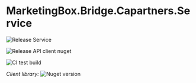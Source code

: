 # MarketingBox.Bridge.Capartners.Service

![Release Service](https://github.com/MyJetMarketingBox/MarketingBox.Bridge.Capartners.Service/workflows/Release%20Service/badge.svg)

![Release API client nuget](https://github.com/MyJetMarketingBox/MarketingBox.Bridge.Capartners.Service/workflows/Release%20API%20client%20nuget/badge.svg)

![CI test build](https://github.com/MyJetMarketingBox/MarketingBox.Bridge.Capartners.Service/workflows/CI%20test%20build/badge.svg)

*Client library:* ![Nuget version](https://img.shields.io/nuget/v/MarketingBox.Bridge.Capartners.Service?label=MyJetWallet.Service.AssetsDictionary.Client&style=social)

